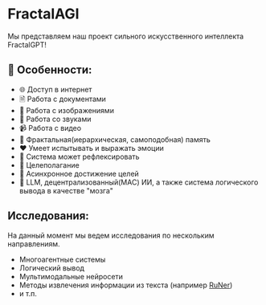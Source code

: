 # FractalAGI

Мы представляем наш проект сильного искусственного интеллекта FractalGPT!

## 🚀 Особенности:

- 🌐 Доступ в интернет
- 🗎 Работа с документами
- 🐶 Работа с изображениями
- 🎵 Работа со звуками
- 📹 Работа с видео
- 💾 Фрактальная(иерархическая, самоподобная) память
- ❤️ Умеет испытывать и выражать эмоции
- 💭 Система может рефлексировать
- 📝 Целеполагание
- 📝 Асинхронное достижение целей
- 🧠 LLM, децентрализованный(МАС) ИИ, а также система логического вывода в качестве "мозга"


## Исследования:

На данный момент мы ведем исследования по нескольким направлениям.

- Многоагентные системы
- Логический вывод
- Мультимодальные нейросети
- Методы извлечения информации из текста (например [RuNer](https://github.com/FractalGPT/RuNer))
- и т.п.
